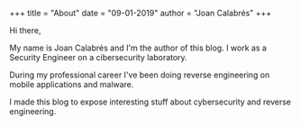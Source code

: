 +++ 
title = "About" 
date = "09-01-2019" 
author = "Joan Calabrés" 
+++

Hi there,

My name is Joan Calabrés and I'm the author of this blog. I work as a Security Engineer on a cibersecurity laboratory.

During my professional career I've been doing reverse engineering on mobile applications and malware. 

I made this blog to expose interesting stuff about cybersecurity and reverse engineering.
